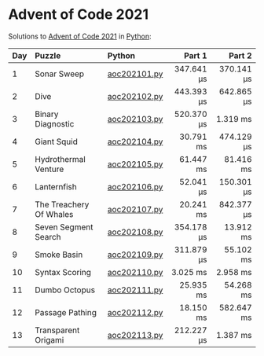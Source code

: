 # Advent of Code 2021

Solutions to [Advent of Code 2021](https://adventofcode.com/2021/) in [Python](https://www.python.org/):

| Day  | Puzzle                  | Python                                                  |     Part 1 |     Part 2 |
| :--- | :---------------------- | :------------------------------------------------------ | ---------: | ---------: |
| 1    | Sonar Sweep             | [aoc202101.py](01_sonar_sweep/aoc202101.py)             | 347.641 μs | 370.141 μs |
| 2    | Dive                    | [aoc202102.py](02_dive/aoc202102.py)                    | 443.393 μs | 642.865 μs |
| 3    | Binary Diagnostic       | [aoc202103.py](03_binary_diagnostic/aoc202103.py)       | 520.370 μs |   1.319 ms |
| 4    | Giant Squid             | [aoc202104.py](04_giant_squid/aoc202104.py)             |  30.791 ms | 474.129 μs |
| 5    | Hydrothermal Venture    | [aoc202105.py](05_hydrothermal_venture/aoc202105.py)    |  61.447 ms |  81.416 ms |
| 6    | Lanternfish             | [aoc202106.py](06_lanternfish/aoc202106.py)             |  52.041 μs | 150.301 μs |
| 7    | The Treachery Of Whales | [aoc202107.py](07_the_treachery_of_whales/aoc202107.py) |  20.241 ms | 842.377 μs |
| 8    | Seven Segment Search    | [aoc202108.py](08_seven_segment_search/aoc202108.py)    | 354.178 μs |  13.912 ms |
| 9    | Smoke Basin             | [aoc202109.py](09_smoke_basin/aoc202109.py)             | 311.879 μs |  55.102 ms |
| 10   | Syntax Scoring          | [aoc202110.py](10_syntax_scoring/aoc202110.py)          |   3.025 ms |   2.958 ms |
| 11   | Dumbo Octopus           | [aoc202111.py](11_dumbo_octopus/aoc202111.py)           |  25.935 ms |  54.268 ms |
| 12   | Passage Pathing         | [aoc202112.py](12_passage_pathing/aoc202112.py)         |  18.150 ms | 582.647 ms |
| 13   | Transparent Origami     | [aoc202113.py](13_transparent_origami/aoc202113.py)     | 212.227 μs |   1.387 ms |
